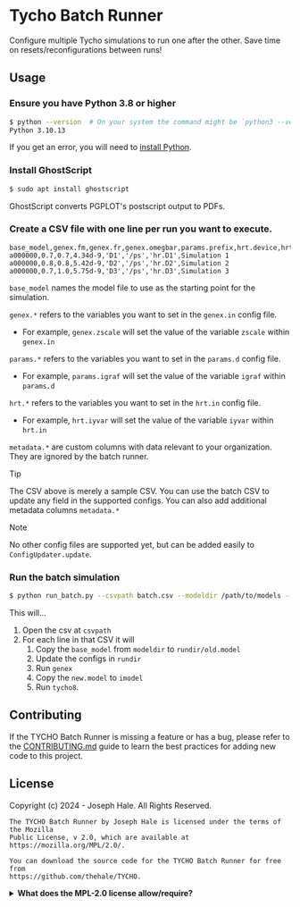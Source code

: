 # Tycho Batch Runner

Configure multiple Tycho simulations to run one after the other. Save time on resets/reconfigurations between runs! 

## Usage

### Ensure you have Python 3.8 or higher

```bash
$ python --version  # On your system the command might be `python3 --version`
Python 3.10.13
```

If you get an error, you will need to [install Python](https://www.python.org/downloads/).

### Install GhostScript

```bash
$ sudo apt install ghostscript
```

GhostScript converts PGPLOT's postscript output to PDFs. 

### Create a CSV file with one line per run you want to execute.

```csv
base_model,genex.fm,genex.fr,genex.omegbar,params.prefix,hrt.device,hrt.hrfile,metadata.label
a000000,0.7,0.7,4.34d-9,'D1','/ps','hr.D1',Simulation 1
a000000,0.8,0.8,5.42d-9,'D2','/ps','hr.D2',Simulation 2
a000000,0.7,1.0,5.75d-9,'D3','/ps','hr.D3',Simulation 3
```

`base_model` names the model file to use as the starting point for the simulation.

`genex.*` refers to the variables you want to set in the `genex.in` config file.
 - For example, `genex.zscale` will set the value of the variable `zscale` within `genex.in`

`params.*` refers to the variables you want to set in the `params.d` config file.
 - For example, `params.igraf` will set the value of the variable `igraf` within `params.d`

`hrt.*` refers to the variables you want to set in the `hrt.in` config file.
 - For example, `hrt.iyvar` will set the value of the variable `iyvar` within `hrt.in`

`metadata.*` are custom columns with data relevant to your organization. They are ignored by the batch runner.

> [!TIP]
>
> The CSV above is merely a sample CSV. You can use the batch CSV to update any field in the supported configs. You can also add additional metadata columns `metadata.*`

> [!NOTE]
> 
> No other config files are supported yet, but can be added easily to `ConfigUpdater.update`.

### Run the batch simulation

```bash
$ python run_batch.py --csvpath batch.csv --modeldir /path/to/models --rundir /path/to/rundir
```

This will...
 1. Open the csv at `csvpath`
 2. For each line in that CSV it will
    1. Copy the `base_model` from `modeldir` to `rundir/old.model`
    2. Update the configs in `rundir`
    3. Run `genex`
    4. Copy the `new.model` to `imodel`
    5. Run `tycho8`.

## Contributing

If the TYCHO Batch Runner is missing a feature or has a bug, please refer to the [CONTRIBUTING.md](./CONTRIBUTING.md) guide to learn the best practices for adding new code to this project.

## License

Copyright (c) 2024 - Joseph Hale. All Rights Reserved.

```
The TYCHO Batch Runner by Joseph Hale is licensed under the terms of the Mozilla
Public License, v 2.0, which are available at https://mozilla.org/MPL/2.0/.

You can download the source code for the TYCHO Batch Runner for free from
https://github.com/thehale/TYCHO.
```
<details>

<summary><b>What does the MPL-2.0 license allow/require?</b></summary>

### TL;DR

You can use files from this project in both open source and proprietary
applications, provided you include the above attribution. However, if
you modify any code in this project, or copy blocks of it into your own
code, you must publicly share the resulting files (note, not your whole
program) under the MPL-2.0. The best way to do this is via a Pull
Request back into this project.

If you have any other questions, you may also find Mozilla's [official
FAQ](https://www.mozilla.org/en-US/MPL/2.0/FAQ/) for the MPL-2.0 license
insightful.

If you dislike this license, you can contact me about negotiating a paid
contract with different terms.

**Disclaimer:** This TL;DR is just a summary. All legal questions
regarding usage of this project must be handled according to the
official terms specified in the `LICENSE` file.

### Why the MPL-2.0 license?

I believe that an open-source software license should ensure that code
can be used everywhere.

Strict copyleft licenses, like the GPL family of licenses, fail to
fulfill that vision because they only permit code to be used in other
GPL-licensed projects. Permissive licenses, like the MIT and Apache
licenses, allow code to be used everywhere but fail to prevent
proprietary or GPL-licensed projects from limiting access to any
improvements they make.

In contrast, the MPL-2.0 license allows code to be used in any software
project, while ensuring that any improvements remain available for
everyone.

</details>
